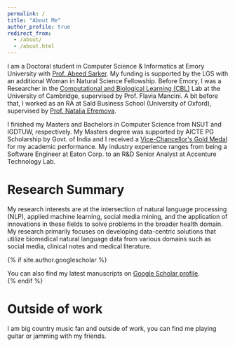 ```yaml
---
permalink: /
title: "About Me"
author_profile: true
redirect_from: 
  - /about/
  - /about.html
---
```


I am a Doctoral student in Computer Science & Informatics at Emory University with <a href="https://winshipcancer.emory.edu/bios/faculty/sarker-abeed.html" target="_blank">Prof. Abeed Sarker</a>. My funding is supported by the LGS with an additional Woman in Natural Science Fellowship. Before Emory, I was a Researcher in the [Computational and Biological Learning (CBL)](https://cbl-website.onrender.com/) Lab at the University of Cambridge, supervised by Prof. Flavia Mancini. A bit before that, I worked as an RA at Saïd Business School (University of Oxford), supervised by [Prof. Natalia Efremova](https://www.research.ox.ac.uk/researchers/natalia-efremova). 

I finished my Masters and Bachelors in Computer Science from NSUT and IGDTUW, respectively. My Masters degree was supported by AICTE PG Scholarship by Govt. of India and I received a [Vice-Chancellor's Gold Medal](https://www.linkedin.com/feed/update/urn:li:activity:7108505289506627584/) for my academic performance. My industry experience ranges from being a Software Engineer at Eaton Corp. to an R&D Senior Analyst at Accenture Technology Lab.

# Research Summary
My research interests are at the intersection of natural language processing (NLP), applied machine learning, social media mining, and the application of innovations in these fields to solve problems in the broader health domain. My research primarily focuses on developing data-centric solutions that utilize biomedical natural language data from various domains such as social media, clinical notes and medical literature.

{% if site.author.googlescholar %}
  <div class="wordwrap">You can also find my latest manuscripts on <a href="{{site.author.googlescholar}}" target="_blank">Google Scholar profile</a>.</div>
{% endif %}

# Outside of work
I am big country music fan and outside of work, you can find me playing guitar or jamming with my friends.
